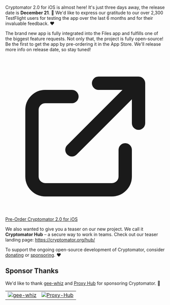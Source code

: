 Cryptomator 2.0 for iOS is almost here! It's just three days away, the release date is **December 21**. :tada: We'd like to express our gratitude to our over 2,300 TestFlight users for testing the app over the last 6 months and for their invaluable feedback. :heart:

The brand new app is fully integrated into the Files app and fulfills one of the biggest feature requests. Not only that, the project is fully open-source! Be the first to get the app by pre-ordering it in the App Store. We'll release more info on release date, so stay tuned!

<div class="text-center">
  <a href="https://apps.apple.com/app/cryptomator-2/id1560822163" role="button" class="inline-flex items-center border border-transparent rounded text-base text-white bg-cryptomator-primary px-8 py-2">
    <svg xmlns="http://www.w3.org/2000/svg" class="-ml-0.5 mr-2 h-5 w-5" fill="none" viewBox="0 0 24 24" stroke="currentColor"><path stroke-linecap="round" stroke-linejoin="round" stroke-width="2" d="M10 6H6a2 2 0 00-2 2v10a2 2 0 002 2h10a2 2 0 002-2v-4M14 4h6m0 0v6m0-6L10 14" /></svg>
    Pre-Order Cryptomator 2.0 for iOS
  </a>
</div>

We also wanted to give you a teaser on our new project. We call it **Cryptomator Hub** – a secure way to work in teams. Check out our teaser landing page: <https://cryptomator.org/hub/>

To support the ongoing open-source development of Cryptomator, consider [donating](https://cryptomator.org/donate/) or [sponsoring](https://cryptomator.org/sponsors/). :heart:

## Sponsor Thanks

We'd like to thank [gee-whiz](https://www.gee-whiz.de/) and [Proxy Hub](https://proxy-hub.com/) for sponsoring Cryptomator. :rocket:

<table class="my-4" cellspacing="16">
  <tr>
    <td class="pr-2"><a href="https://www.gee-whiz.de/"><img class="h-16" src="https://cryptomator.org/img/sponsors/geewhiz.svg" alt="gee-whiz"></a></td>
    <td class="pl-2"><a href="https://proxy-hub.com/"><img class="h-16" src="https://cryptomator.org/img/sponsors/proxyhub.svg" alt="Proxy-Hub"></a></td>
  </tr>
</table>
